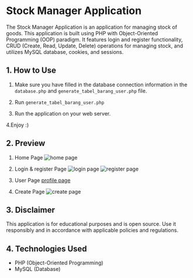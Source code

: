 # Stock Manager Application

The Stock Manager Application is an application for managing stock of goods. This application is built using PHP with Object-Oriented Programming (OOP) paradigm. It features login and register functionality, CRUD (Create, Read, Update, Delete) operations for managing stock, and utilizes MySQL database, cookies, and sessions.

## 1. How to Use

1. Make sure you have filled in the database connection information in the `database.php` and `generate_tabel_barang_user.php` file.

2. Run `generate_tabel_barang_user.php`

3. Run the application on your web server.

4.Enjoy :)

## 2. Preview
1. Home Page
![home page](https://github.com/Aryavedas/stock-manager-application/assets/120029429/e869893c-9a7a-4ba9-bf64-599ac0e2a79f)

2. Login & register Page
![login page](https://github.com/Aryavedas/stock-manager-application/assets/120029429/1bf81ddc-6043-4371-95ba-eb7198fb63d8)
![register page](https://github.com/Aryavedas/stock-manager-application/assets/120029429/d603f1fa-af3b-4f29-93ca-9390399410a0)

3. User Page
[profile page](https://github.com/Aryavedas/stock-manager-application/assets/120029429/9c5daca5-3fce-43d8-9d09-bf3c914aef74)

4. Create Page
![create page](https://github.com/Aryavedas/stock-manager-application/assets/120029429/695179aa-e2ee-4a48-b75b-91bc1951ed49)

## 3. Disclaimer

This application is for educational purposes and is open source. Use it responsibly and in accordance with applicable policies and regulations.

## 4. Technologies Used

- PHP (Object-Oriented Programming)
- MySQL (Database)

